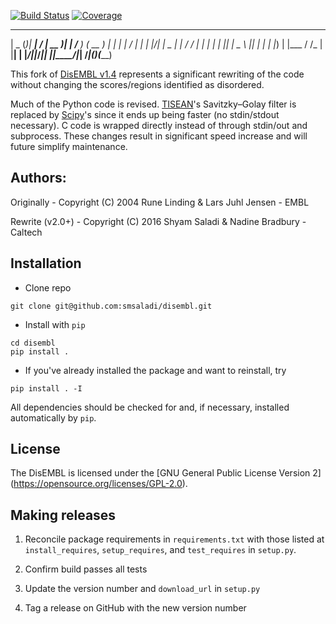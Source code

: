 [![Build Status](https://travis-ci.org/smsaladi/disembl.svg?branch=master)](https://travis-ci.org/smsaladi/disembl)
[![Coverage](https://img.shields.io/codecov/c/github/smsaladi/disembl/master.svg)](https://codecov.io/github/smsaladi/disembl/)


 ____  _     _____ __  __ ____  _        ____      ______
|  _ \(_)___| ____|  \/  | __ )| |      /___  )   (  __  )
| | | | / __|  _| | |\/| |  _ \| |         / /    | |  | |
| |_| | \__ \ |___| |  | | |_) | |___     / /_    | |__| |
|____/|_|___/_____|_|  |_|____/|_____|  /_____|(_)(______)

This fork of [DisEMBL v1.4](http://dis.embl.de/) represents a significant
rewriting of the code without changing the scores/regions identified as
disordered.

Much of the Python code is revised.
[TISEAN](www.mpipks-dresden.mpg.de/~tisean/)'s Savitzky–Golay filter is replaced
by [Scipy](http://docs.scipy.org/doc/scipy-0.15.1/reference/generated/scipy.signal.savgol_filter.html)'s
since it ends up being faster (no stdin/stdout necessary). C code is wrapped
directly instead of through stdin/out and subprocess. These changes result in
significant speed increase and will future simplify maintenance.

## Authors:

Originally -
Copyright (C) 2004 Rune Linding & Lars Juhl Jensen - EMBL

Rewrite (v2.0+) -
Copyright (C) 2016 Shyam Saladi & Nadine Bradbury - Caltech

## Installation

* Clone repo

```shell
git clone git@github.com:smsaladi/disembl.git
```

* Install with `pip`

```shell
cd disembl
pip install .
```

* If you've already installed the package and want to reinstall, try

```shell
pip install . -I
```

All dependencies should be checked for and, if necessary, installed
automatically by `pip`.

## License
The DisEMBL is licensed under the [GNU General Public License Version 2]
(https://opensource.org/licenses/GPL-2.0).



## Making releases

1. Reconcile package requirements in `requirements.txt` with those listed at
`install_requires`, `setup_requires`, and `test_requires` in `setup.py`.

2. Confirm build passes all tests

2. Update the version number and `download_url` in `setup.py`

3. Tag a release on GitHub with the new version number
